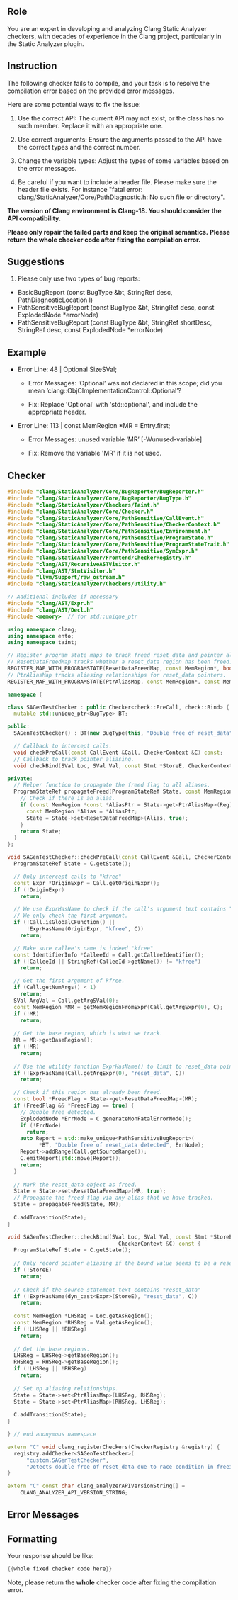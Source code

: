 ## Role

You are an expert in developing and analyzing Clang Static Analyzer checkers, with decades of experience in the Clang project, particularly in the Static Analyzer plugin.

## Instruction

The following checker fails to compile, and your task is to resolve the compilation error based on the provided error messages.

Here are some potential ways to fix the issue:

1. Use the correct API: The current API may not exist, or the class has no such member. Replace it with an appropriate one.

2. Use correct arguments: Ensure the arguments passed to the API have the correct types and the correct number.

3. Change the variable types: Adjust the types of some variables based on the error messages.

4. Be careful if you want to include a header file. Please make sure the header file exists. For instance "fatal error: clang/StaticAnalyzer/Core/PathDiagnostic.h: No such file or directory".

**The version of Clang environment is Clang-18. You should consider the API compatibility.**

**Please only repair the failed parts and keep the original semantics.**
**Please return the whole checker code after fixing the compilation error.**

## Suggestions

1. Please only use two types of bug reports:
  - BasicBugReport (const BugType &bt, StringRef desc, PathDiagnosticLocation l)
  - PathSensitiveBugReport (const BugType &bt, StringRef desc, const ExplodedNode *errorNode)
  - PathSensitiveBugReport (const BugType &bt, StringRef shortDesc, StringRef desc, const ExplodedNode *errorNode)

## Example

- Error Line: 48 |   Optional<DefinedOrUnknownSVal> SizeSVal; 

  - Error Messages: ‘Optional’ was not declared in this scope; did you mean ‘clang::ObjCImplementationControl::Optional’? 

  - Fix: Replace 'Optional<DefinedOrUnknownSVal>' with 'std::optional<DefinedOrUnknownSVal>', and include the appropriate header. 

- Error Line: 113 |     const MemRegion *MR = Entry.first;

    - Error Messages: unused variable ‘MR’ [-Wunused-variable]

    - Fix: Remove the variable 'MR' if it is not used.

## Checker

```cpp
#include "clang/StaticAnalyzer/Core/BugReporter/BugReporter.h"
#include "clang/StaticAnalyzer/Core/BugReporter/BugType.h"
#include "clang/StaticAnalyzer/Checkers/Taint.h"
#include "clang/StaticAnalyzer/Core/Checker.h"
#include "clang/StaticAnalyzer/Core/PathSensitive/CallEvent.h"
#include "clang/StaticAnalyzer/Core/PathSensitive/CheckerContext.h"
#include "clang/StaticAnalyzer/Core/PathSensitive/Environment.h"
#include "clang/StaticAnalyzer/Core/PathSensitive/ProgramState.h"
#include "clang/StaticAnalyzer/Core/PathSensitive/ProgramStateTrait.h"
#include "clang/StaticAnalyzer/Core/PathSensitive/SymExpr.h"
#include "clang/StaticAnalyzer/Frontend/CheckerRegistry.h"
#include "clang/AST/RecursiveASTVisitor.h"
#include "clang/AST/StmtVisitor.h"
#include "llvm/Support/raw_ostream.h"
#include "clang/StaticAnalyzer/Checkers/utility.h"

// Additional includes if necessary
#include "clang/AST/Expr.h"
#include "clang/AST/Decl.h"
#include <memory>  // for std::unique_ptr

using namespace clang;
using namespace ento;
using namespace taint;

// Register program state maps to track freed reset_data and pointer aliasing.
// ResetDataFreedMap tracks whether a reset_data region has been freed.
REGISTER_MAP_WITH_PROGRAMSTATE(ResetDataFreedMap, const MemRegion*, bool)
// PtrAliasMap tracks aliasing relationships for reset_data pointers.
REGISTER_MAP_WITH_PROGRAMSTATE(PtrAliasMap, const MemRegion*, const MemRegion*)

namespace {

class SAGenTestChecker : public Checker<check::PreCall, check::Bind> {
  mutable std::unique_ptr<BugType> BT;

public:
  SAGenTestChecker() : BT(new BugType(this, "Double free of reset_data")) {}

  // Callback to intercept calls.
  void checkPreCall(const CallEvent &Call, CheckerContext &C) const;
  // Callback to track pointer aliasing.
  void checkBind(SVal Loc, SVal Val, const Stmt *StoreE, CheckerContext &C) const;

private:
  // Helper function to propagate the freed flag to all aliases.
  ProgramStateRef propagateFreed(ProgramStateRef State, const MemRegion *Reg) const {
    // Check if there is an alias.
    if (const MemRegion *const *AliasPtr = State->get<PtrAliasMap>(Reg)) {
      const MemRegion *Alias = *AliasPtr;
      State = State->set<ResetDataFreedMap>(Alias, true);
    }
    return State;
  }
};

void SAGenTestChecker::checkPreCall(const CallEvent &Call, CheckerContext &C) const {
  ProgramStateRef State = C.getState();

  // Only intercept calls to "kfree"
  const Expr *OriginExpr = Call.getOriginExpr();
  if (!OriginExpr)
    return;

  // We use ExprHasName to check if the call's argument text contains "reset_data".
  // We only check the first argument.
  if (!Call.isGlobalCFunction() ||
      !ExprHasName(OriginExpr, "kfree", C))
    return;

  // Make sure callee's name is indeed "kfree"
  const IdentifierInfo *CalleeId = Call.getCalleeIdentifier();
  if (!CalleeId || StringRef(CalleeId->getName()) != "kfree")
    return;

  // Get the first argument of kfree.
  if (Call.getNumArgs() < 1)
    return;
  SVal ArgVal = Call.getArgSVal(0);
  const MemRegion *MR = getMemRegionFromExpr(Call.getArgExpr(0), C);
  if (!MR)
    return;
    
  // Get the base region, which is what we track.
  MR = MR->getBaseRegion();
  if (!MR)
    return;
  
  // Use the utility function ExprHasName() to limit to reset_data pointers.
  if (!ExprHasName(Call.getArgExpr(0), "reset_data", C))
    return;

  // Check if this region has already been freed.
  const bool *FreedFlag = State->get<ResetDataFreedMap>(MR);
  if (FreedFlag && *FreedFlag == true) {
    // Double free detected.
    ExplodedNode *ErrNode = C.generateNonFatalErrorNode();
    if (!ErrNode)
      return;
    auto Report = std::make_unique<PathSensitiveBugReport>(
          *BT, "Double free of reset_data detected", ErrNode);
    Report->addRange(Call.getSourceRange());
    C.emitReport(std::move(Report));
    return;
  }
  
  // Mark the reset_data object as freed.
  State = State->set<ResetDataFreedMap>(MR, true);
  // Propagate the freed flag via any alias that we have tracked.
  State = propagateFreed(State, MR);
  
  C.addTransition(State);
}

void SAGenTestChecker::checkBind(SVal Loc, SVal Val, const Stmt *StoreE,
                                   CheckerContext &C) const {
  ProgramStateRef State = C.getState();
  
  // Only record pointer aliasing if the bound value seems to be a reset_data.
  if (!StoreE)
    return;
  
  // Check if the source statement text contains "reset_data"
  if (!ExprHasName(dyn_cast<Expr>(StoreE), "reset_data", C))
    return;
  
  const MemRegion *LHSReg = Loc.getAsRegion();
  const MemRegion *RHSReg = Val.getAsRegion();
  if (!LHSReg || !RHSReg)
    return;
  
  // Get the base regions.
  LHSReg = LHSReg->getBaseRegion();
  RHSReg = RHSReg->getBaseRegion();
  if (!LHSReg || !RHSReg)
    return;
  
  // Set up aliasing relationships.
  State = State->set<PtrAliasMap>(LHSReg, RHSReg);
  State = State->set<PtrAliasMap>(RHSReg, LHSReg);
  
  C.addTransition(State);
}

} // end anonymous namespace

extern "C" void clang_registerCheckers(CheckerRegistry &registry) {
  registry.addChecker<SAGenTestChecker>(
      "custom.SAGenTestChecker",
      "Detects double free of reset_data due to race condition in freeing paths", "");
}

extern "C" const char clang_analyzerAPIVersionString[] =
    CLANG_ANALYZER_API_VERSION_STRING;

```

## Error Messages 



## Formatting 

Your response should be like: 

```cpp
{{whole fixed checker code here}}
```

Note, please return the **whole** checker code after fixing the compilation error.